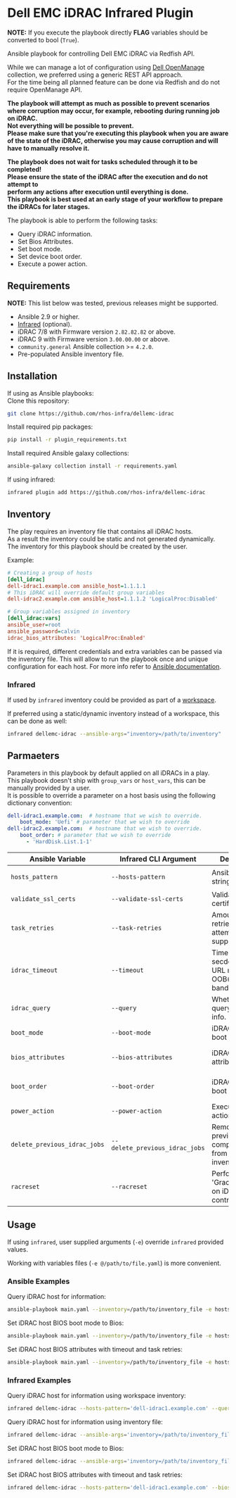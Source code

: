 # Dell EMC iDRAC Infrared Plugin

**NOTE:** If you execute the playbook directly
**FLAG** variables should be converted to bool (`True`).

Ansible playbook for controlling Dell EMC iDRAC via Redfish API.

While we can manage a lot of configuration using [Dell OpenManage](https://galaxy.ansible.com/dellemc/openmanage)
collection, we preferred using a generic REST API approach.  
For the time being all planned feature can be done via Redfish and do not require
OpenManage API.

**The playbook will attempt as much as possible to prevent scenarios where
corruption may occur, for example, rebooting during running job on iDRAC.  
Not everything will be possible to prevent.  
Please make sure that you're executing this playbook when you are aware
of the state of the iDRAC, otherwise you may cause corruption and will
have to manually resolve it.**

**The playbook does not wait for tasks scheduled through it to be completed!  
Please ensure the state of the iDRAC after the execution and do not attempt to  
perform any actions after execution until everything is done.  
This playbook is best used at an early stage of your workflow to prepare the
iDRACs for later stages.**

The playbook is able to perform the following tasks:

- Query iDRAC information.
- Set Bios Attributes.
- Set boot mode.
- Set device boot order.
- Execute a power action.

## Requirements

**NOTE:** This list below was tested, previous releases might be supported.

- Ansible 2.9 or higher.
- [Infrared](https://github.com/redhat-openstack/infrared) (optional).
- iDRAC 7/8 with Firmware version `2.82.82.82` or above.
- iDRAC 9 with Firmware version `3.00.00.00` or above.
- `community.general` Ansible collection >= `4.2.0`.
- Pre-populated Ansible inventory file.

## Installation

If using as Ansible playbooks:  
Clone this repository:

```bash
git clone https://github.com/rhos-infra/dellemc-idrac
```

Install required pip packages:

```bash
pip install -r plugin_requirements.txt
```

Install required Ansible galaxy collections:

```bash
ansible-galaxy collection install -r requirements.yaml
```

If using infrared:  

```bash
infrared plugin add https://github.com/rhos-infra/dellemc-idrac
```

## Inventory

The play requires an inventory file that contains all iDRAC hosts.  
As a result the inventory could be static and not generated dynamically.  
The inventory for this playbook should be created by the user.

Example:

```ini
# Creating a group of hosts
[dell_idrac]
dell-idrac1.example.com ansible_host=1.1.1.1
# This iDRAC will override default group variables
dell-idrac2.example.com ansible_host=1.1.1.2 'LogicalProc:Disabled'

# Group variables assigned in inventory
[dell_idrac:vars]
ansible_user=root
ansible_password=calvin
idrac_bios_attributes: 'LogicalProc:Enabled'
```

If it is required, different credentials and extra variables can be passed via
the inventory file. This will allow to run the playbook once and unique configuration
for each host. For more info refer to [Ansible documentation](https://docs.ansible.com/ansible/latest/network/getting_started/first_inventory.html#basic-inventory).

### Infrared

If used by `infrared` inventory could be provided as part of a [workspace](https://galaxy.ansible.com/dellemc/openmanage).

If preferred using a static/dynamic inventory instead of a workspace, this can
be done as well:

```bash
infrared dellemc-idrac --ansible-args="inventory=/path/to/inventory"
```

## Parmaeters

Parameters in this playbook by default applied on all iDRACs in a play.  
This playbook doesn't ship with `group_vars` or `host_vars`, this can be
manually provided by a user.  
It is possible to override a parameter on a host basis using
the following dictionary convention:

```yaml
dell-idrac1.example.com:  # hostname that we wish to override.
    boot_mode: 'Uefi' # parameter that we wish to override
dell-idrac2.example.com:  # hostname that we wish to override.
    boot_order: # parameter that we wish to override
      - 'HardDisk.List.1-1'
```

| Ansible Variable             | Infrared CLI Argument          | Description                                                          | Default | Ansible Example                                                   | Infrared Example                                                             |
|------------------------------|--------------------------------|----------------------------------------------------------------------|---------|-------------------------------------------------------------------|------------------------------------------------------------------------------|
| `hosts_pattern`              | `--hosts-pattern`              | Ansible hosts string. **Required**                                   | `null`  | `dell-idrac1.example.com,dell-idrac2.example.com`                 | `--hosts-pattern 'dell-idrac1.example.com,dell-idrac2.example.com'`          |
| `validate_ssl_certs`         | `--validate-ssl-certs`         | Validate SSL certificates.                                           | `False` | `True`                                                            | `--validate-ssl-certs`                                                       |
| `task_retries`               | `--task-retries`               | Amount of retries attempted in supported tasks.                      | `30`    | `20`                                                              | `--task-retries 20`                                                          |
| `idrac_timeout`              | `--timeout`                    | Timeout in secdonds for URL requests to OOB(out of band) controller. | `30`    | `20`                                                              | `--timeout 20`                                                               |
| `idrac_query`                | `--query`                      | Whether to query iDRAC for info.                                     | `False` | `True`                                                            | `--query`                                                                    |
| `boot_mode`                  | `--boot-mode`                  | iDRAC BIOS boot mode.                                                | `Bios`  | `Uefi`                                                            | `--boot-mode 'Uefi'`                                                         |
| `bios_attributes`            | `--bios-attributes`            | iDRAC BIOS attributes.                                               | `False` | LogicalProc: Enabled SriovGlobalEnable: Enabled'                  | `--bios-attributes LogicalProc:Enabled,Test:Enabled`                         |
| `boot_order`                 | `--boot-order`                 | iDRAC BIOS boot order.                                               | `False` | - NIC.Integrated.1-3-1 - NIC.Integrated.1-1-1 - HardDisk.List.1-1 | `--boot-order 'NIC.Integrated.1-3-1,NIC.Integrated.1-1-1,HardDisk.List.1-1'` |
| `power_action`               | `--power-action`               | Execute power action on iDRAC.                                       | `False` | `PowerOn`                                                         | `--power-action 'PowerOn'`                                                   |
| `delete_previous_idrac_jobs` | `--delete_previous_idrac_jobs` | Remove previously completed jobs from iDRAC job inventory.           | `False` | `True`                                                            | `--delete-previous-jobs`                                                     |
| `racreset`                   | `--racreset`                   | Performs 'GracefulRestart' on iDRAC controller.                      | `False` | `True`                                                            | `--racreset`                                                                 |

## Usage

If using `infrared`, user supplied arguments (`-e`) override `infrared` provided
values.

Working with variables files (`-e @/path/to/file.yaml`) is more convenient.

### Ansible Examples

Query iDRAC host for information:

```bash
ansible-playbook main.yaml --inventory=/path/to/inventory_file -e hosts_pattern='dell-idrac1.example.com' -e idrac_query=True
```

Set iDRAC host BIOS boot mode to Bios:

```bash
ansible-playbook main.yaml --inventory=/path/to/inventory_file -e hosts_pattern='dell-idrac1.example.com' -e boot_mode='Bios'
```

Set iDRAC host BIOS attributes with timeout and task retries:

```bash
ansible-playbook main.yaml --inventory=/path/to/inventory_file -e hosts_pattern='dell-idrac1.example.com' -e bios_attributes='{"LogicalProc":Enabled,"Test":Enabled}' -e task_retries=20 -e idrac_timeout=20
```

### Infrared Examples

Query iDRAC host for information using workspace inventory:

```bash
infrared dellemc-idrac --hosts-pattern='dell-idrac1.example.com' --query
```

Query iDRAC host for information using inventory file:

```bash
infrared dellemc-idrac --ansible-args='inventory=/path/to/inventory_file' --hosts-pattern='dell-idrac1.example.com' --query
```

Set iDRAC host BIOS boot mode to Bios:

```bash
infrared dellemc-idrac --ansible-args='inventory=/path/to/inventory_file' --hosts-pattern='dell-idrac1.example.com' --boot-mode=Bios
```

Set iDRAC host BIOS attributes with timeout and task retries:

```bash
infrared dellemc-idrac --hosts-pattern='dell-idrac1.example.com' --bios-attributes='LogicalProc:Enabled,Test:Enabled' --task-retries=20 --timeout=20
```
